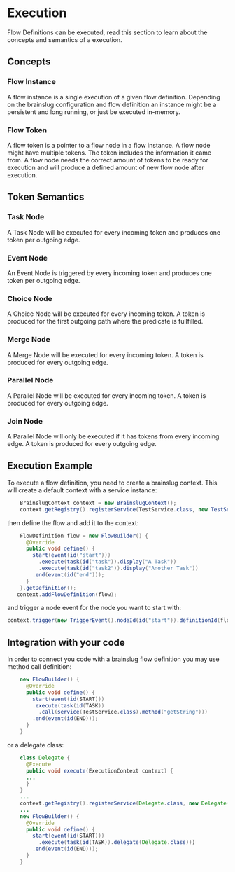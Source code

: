 # Execution

Flow Definitions can be executed, read this section to learn about the concepts and 
semantics of a execution.

## Concepts

### Flow Instance

A flow instance is a single execution of a given flow definition. Depending on the brainslug configuration and flow definition
an instance might be a persistent and long running, or just be executed in-memory.

### Flow Token

A flow token is a pointer to a flow node in a flow instance. A flow node might have multiple tokens.
The token includes the information it came from. A flow node needs the correct amount of tokens to be ready
for execution and will produce a defined amount of new flow node after execution.

## Token Semantics

### Task Node

A Task Node will be executed for every incoming token and produces one token per outgoing edge.

### Event Node

An Event Node is triggered by every incoming token and produces one token per outgoing edge.

### Choice Node

A Choice Node will be executed for every incoming token. A token is produced for the first outgoing path
where the predicate is fullfilled.

### Merge Node

A Merge Node will be executed for every incoming token. A token is produced for every outgoing edge.

### Parallel Node

A Parallel Node will be executed for every incoming token. A token is produced for every outgoing edge.

### Join Node

A Parallel Node will only be executed if it has tokens from every incoming edge.
A token is produced for every outgoing edge.

## Execution Example

To execute a flow definition, you need to create a brainslug context.
This will create a default context with a service instance:

```java
    BrainslugContext context = new BrainslugContext();
    context.getRegistry().registerService(TestService.class, new TestService());
```

then define the flow and add it to the context:

```java
    FlowDefinition flow = new FlowBuilder() {
      @Override
      public void define() {
        start(event(id("start")))
          .execute(task(id("task")).display("A Task"))
          .execute(task(id("task2")).display("Another Task"))
        .end(event(id("end")));
      }
    }.getDefinition();
   context.addFlowDefinition(flow);
```

and trigger a node event for the node you want to start with:

```java
context.trigger(new TriggerEvent().nodeId(id("start")).definitionId(flow.getId()))
```

## Integration with your code

In order to connect you code with a brainslug flow definition you may use method call definition:

```java
    new FlowBuilder() {
      @Override
      public void define() {
        start(event(id(START)))
        .execute(task(id(TASK))
          .call(service(TestService.class).method("getString")))
        .end(event(id(END)));
      }
    }
```

or a delegate class:

```java
    class Delegate {
      @Execute
      public void execute(ExecutionContext context) {
      ...
      }
    }
    ...
    context.getRegistry().registerService(Delegate.class, new Delegate());
    ...
    new FlowBuilder() {
      @Override
      public void define() {
        start(event(id(START)))
          .execute(task(id(TASK)).delegate(Delegate.class)))
        .end(event(id(END)));
      }
    }
```
